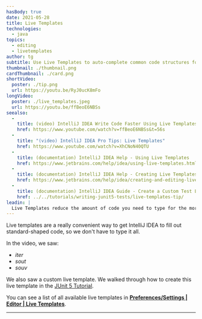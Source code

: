 ```yaml
---
hasBody: true
date: 2021-05-28
title: Live Templates
technologies:
  - java
topics:
  - editing
  - livetemplates
author: tg
subtitle: Use Live Templates to auto-complete common code structures for you
thumbnail: ./thumbnail.png
cardThumbnail: ./card.png
shortVideo:
  poster: ./tip.png
  url: https://youtu.be/RyJ0ucK8mFo
longVideo:
  poster: ./live_templates.jpeg
  url: https://youtu.be/ffBeoE6NBSs
seealso:
  - 
    title: (video) IntelliJ IDEA Write Code Faster Using Live Templates
    href: https://www.youtube.com/watch?v=ffBeoE6NBSs&t=56s
  - 
    title: "(video) IntelliJ IDEA Pro Tips: Live Templates"
    href: https://www.youtube.com/watch?v=XhCNoN40QTU
  - 
    title: (documentation) IntelliJ IDEA Help - Using Live Templates
    href: https://www.jetbrains.com/help/idea/using-live-templates.html
  - 
    title: (documentation) IntelliJ IDEA Help - Creating Live Templates
    href: https://www.jetbrains.com/help/idea/creating-and-editing-live-templates.html
  - 
    title: (documentation) IntelliJ IDEA Guide - Create a Custom Test Live Template
    href: ../../tutorials/writing-junit5-tests/live-templates-tip/
leadin: |
  Live Templates reduce the amount of code you need to type for the more common code constructs. You can use _psvm_ or _main_ to create the main Java method, for example. There are lots of live templates including _fori_ for a for i loop and _nn_ for not null, plus many more.
---
```


Live templates are a really convenient way to get IntelliJ IDEA to fill out standard-shaped code, so we don't have to type it all.

In the video, we saw:
 - _iter_
 - _sout_
 - _souv_

We also saw a custom live template. We walked through how to create this live template in the [JUnit 5 Tutorial](../../tutorials/writing-junit5-tests/live-templates-tip/).

You can see a list of all available live templates in **[Preferences/Settings | Editor | Live Templates](https://www.jetbrains.com/help/idea/settings-live-templates.html)**.

---